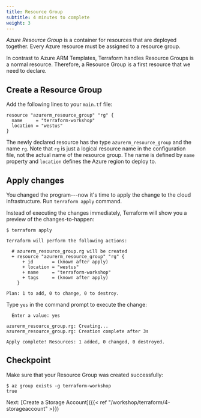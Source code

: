 ```yaml
---
title: Resource Group
subtitle: 4 minutes to complete
weight: 3
---
```


*Azure Resource Group* is a container for resources that are deployed together. Every Azure resource must be assigned to a resource group.

In contrast to Azure ARM Templates, Terraform handles Resource Groups is a normal resource. Therefore, a Resource Group is a first resource that we need to declare.

## Create a Resource Group

Add the following lines to your `main.tf` file:

```hcl
resource "azurerm_resource_group" "rg" {
  name     = "terraform-workshop"
  location = "westus"
}
```

The newly declared resource has the type `azurerm_resource_group` and the name `rg`. Note that `rg` is just a logical resource name in the configuration file, not the actual name of the resource group. The name is defined by `name` property and `location` defines the Azure region to deploy to.

## Apply changes

You changed the program---now it's time to apply the change to the cloud infrastructure. Run `terraform apply` command.

Instead of executing the changes immediately, Terraform will show you a preview of the changes-to-happen:

```
$ terraform apply

Terraform will perform the following actions:

  # azurerm_resource_group.rg will be created
  + resource "azurerm_resource_group" "rg" {
      + id       = (known after apply)
      + location = "westus"
      + name     = "terraform-workshop"
      + tags     = (known after apply)
    }

Plan: 1 to add, 0 to change, 0 to destroy.
```

Type `yes` in the command prompt to execute the change:

```
  Enter a value: yes

azurerm_resource_group.rg: Creating...
azurerm_resource_group.rg: Creation complete after 3s

Apply complete! Resources: 1 added, 0 changed, 0 destroyed.
```

## Checkpoint

Make sure that your Resource Group was created successfully:

```
$ az group exists -g terraform-workshop
true
```

Next: [Create a Storage Account]({{< ref "/workshop/terraform/4-storageaccount" >}})